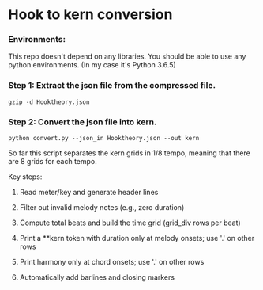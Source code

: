 # Hook to kern conversion

### Environments:
This repo doesn't depend on any libraries. You should be able to use any python environments. (In my case it's Python 3.6.5)

### Step 1: Extract the json file from the compressed file. 

~~~
gzip -d Hooktheory.json
~~~


### Step 2: Convert the json file into kern.

~~~
python convert.py --json_in Hooktheory.json --out kern
~~~


So far this script separates the kern grids in 1/8 tempo, meaning that there are 8 grids for each tempo. 

Key steps:

1) Read meter/key and generate header lines

2) Filter out invalid melody notes (e.g., zero duration)

3) Compute total beats and build the time grid (grid_div rows per beat)

4) Print a **kern token with duration only at melody onsets; use '.' on other rows

5) Print harmony only at chord onsets; use '.' on other rows

6) Automatically add barlines and closing markers
